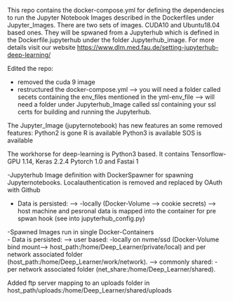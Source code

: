This repo contains the docker-compose.yml for defining the dependencies to run the Jupyter Notebook Images described in the Dockerfiles under Jupyter_Images.
There are two sets of images. CUDA10 and Ubuntu18.04 based ones.
They will be spwaned from a Jupyterhub which is defined in the Dockerfile.jupyterhub under the folder Jupyterhub_image.
For more details visit our website https://www.dlm.med.fau.de/setting-jupyterhub-deep-learning/

Edited the repo:
- removed the cuda 9 image
- restructured the docker-compose.yml
--> you will need a folder called secets containing the env_files mentioned in the yml-env_file
--> will need a folder under Jupyterhub_Image called ssl containing your ssl certs for building and running the Jupyterhub.

The Jupyter_Image (jupyternotebook) has new features an some removed features:
Python2 is gone
R is available
Python3 is available
SOS is available

The workhorse for deep-learning is Python3 based.
It contains Tensorflow-GPU 1.14, Keras 2.2.4 Pytorch 1.0 and Fastai 1

-Jupyterhub Image definition with DockerSpawner for spawning Jupyternotebooks.
    Localauthentication is removed and replaced by OAuth with Github
   - Data is persisted:
     --> -locally (Docker-Volume --> cookie secrets)
     --> host machine and pesronal data is mapped into the container for pre spwan hook (see into jupyterhub_config.py)

 -Spawned Images run in single Docker-Containers        
    - Data is persisted:
     --> user based:
         -locally on nvme/ssd (Docker-Volume bind mount--> host_path:/home/Deep_Learner/private/local) and per network associated folder       
          (host_path:/home/Deep_Learner/work/network).
      --> commonly shared:
         - per network associated folder (net_share:/home/Deep_Learner/shared).

Added ftp server mapping to an uploads folder in host_path/uploads:/home/Deep_Learner/shared/uploads

